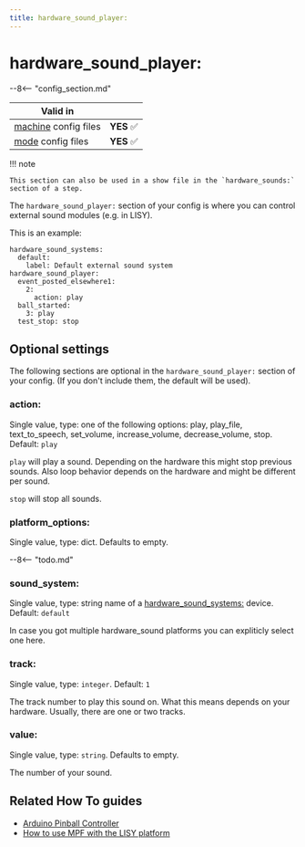 ```yaml
---
title: hardware_sound_player:
---
```


# hardware_sound_player:


--8<-- "config_section.md"

| Valid in | |
|-----|:----:|
|[machine](instructions/machine_config.md) config files |**YES** :white_check_mark:|
|[mode](instructions/mode_config.md) config files|**YES** :white_check_mark:|

!!! note

    This section can also be used in a show file in the `hardware_sounds:`
    section of a step.

The `hardware_sound_player:` section of your config is where you can
control external sound modules (e.g. in LISY).

This is an example:

``` mpf-config
hardware_sound_systems:
  default:
    label: Default external sound system
hardware_sound_player:
  event_posted_elsewhere1:
    2:
      action: play
  ball_started:
    3: play
  test_stop: stop
```

## Optional settings

The following sections are optional in the `hardware_sound_player:`
section of your config. (If you don't include them, the default will be
used).

### action:

Single value, type: one of the following options: play, play_file,
text_to_speech, set_volume, increase_volume, decrease_volume, stop.
Default: `play`

`play` will play a sound. Depending on the hardware this might stop
previous sounds. Also loop behavior depends on the hardware and might
be different per sound.

`stop` will stop all sounds.

### platform_options:

Single value, type: dict. Defaults to empty.

--8<-- "todo.md"

### sound_system:

Single value, type: string name of a
[hardware_sound_systems:](hardware_sound_systems.md) device. Default: `default`

In case you got multiple hardware_sound platforms you can expliticly
select one here.

### track:

Single value, type: `integer`. Default: `1`

The track number to play this sound on. What this means depends on your
hardware. Usually, there are one or two tracks.

### value:

Single value, type: `string`. Defaults to empty.

The number of your sound.

## Related How To guides

* [Arduino Pinball Controller](../hardware/apc/index.md)
* [How to use MPF with the LISY platform](../hardware/lisy/index.md)
